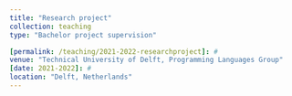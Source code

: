 ```yaml
---
title: "Research project"
collection: teaching
type: "Bachelor project supervision"

[permalink: /teaching/2021-2022-researchproject]: #
venue: "Technical University of Delft, Programming Languages Group"
[date: 2021-2022]: #
location: "Delft, Netherlands"
---
```


